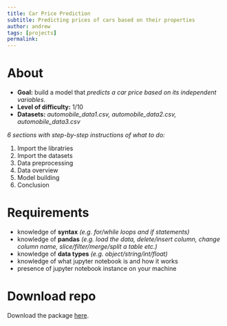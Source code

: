 ```yaml
---
title: Car Price Prediction
subtitle: Predicting prices of cars based on their properties
author: andrew
tags: [projects]
permalink:
---
```

# About

- **Goal:** build a model that *predicts a car price based on its independent variables*.
- **Level of difficulty:** 1/10
- **Datasets:** *automobile_data1.csv, automobile_data2.csv, automobile_data3.csv*

*6 sections with step-by-step instructions of what to do:*

1. Import the libratries
2. Import the datasets
3. Data preprocessing
4. Data overview
5. Model building
6. Conclusion

# Requirements
- knowledge of **syntax** *(e.g. for/while loops and if statements)*
- knowledge of **pandas** *(e.g. load the data, delete/insert column, change column name, slice/filter/merge/split a table etc.)*
- knowledge of **data types** *(e.g. object/string/int/float)*
- knowledge of what jupyter notebook is and how it works 
- presence of jupyter notebook instance on your machine

# Download repo
Download the package [here](https://github.com/the-learning-machine/projects/tree/master/tlm_project1).
